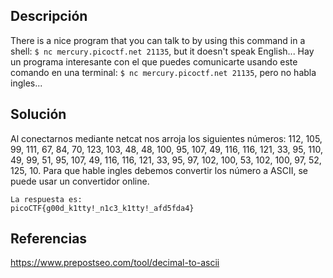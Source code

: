 ## Descripción
There is a nice program that you can talk to by using this command in a shell: `$ nc mercury.picoctf.net 21135`, but it doesn't speak English...
Hay un programa interesante con el que puedes comunicarte usando este comando en una terminal: `$ nc mercury.picoctf.net 21135`, pero no habla ingles...
## Solución
Al conectarnos mediante netcat nos arroja los siguientes números:
112, 105, 99, 111, 67, 84, 70, 123, 103, 48, 48, 100, 95, 107, 49, 116, 116, 121, 33, 95, 110, 49, 99, 51, 95, 107, 49, 116, 116, 121, 33, 95, 97, 102, 100, 53, 102, 100, 97, 52, 125, 10.
Para que hable ingles debemos convertir los número a ASCII, se puede usar un convertidor online.
```
La respuesta es:
picoCTF{g00d_k1tty!_n1c3_k1tty!_afd5fda4}
```
## Referencias
https://www.prepostseo.com/tool/decimal-to-ascii